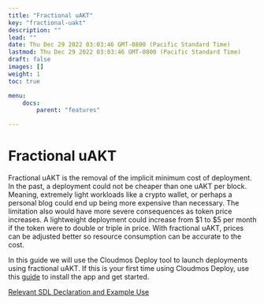 ```yaml
---
title: "Fractional uAKT"
key: "fractional-uakt"
description: ""
lead: ""
date: Thu Dec 29 2022 03:03:46 GMT-0800 (Pacific Standard Time)
lastmod: Thu Dec 29 2022 03:03:46 GMT-0800 (Pacific Standard Time)
draft: false
images: []
weight: 1
toc: true

menu:
    docs:
        parent: "features"

---
```

Fractional uAKT
===============

Fractional uAKT is the removal of the implicit minimum cost of deployment. In the past, a deployment could not be cheaper than one uAKT per block. Meaning, extremely light workloads like a crypto wallet, or perhaps a personal blog could end up being more expensive than necessary. The limitation also would have more severe consequences as token price increases. A lightweight deployment could increase from $1 to $5 per month if the token were to double or triple in price. With fractional uAKT, prices can be adjusted better so resource consumption can be accurate to the cost.

In this guide we will use the Cloudmos Deploy tool to launch deployments using fractional uAKT. If this is your first time using Cloudmos Deploy, use this [guide](broken-reference) to install the app and get started.

[Relevant SDL Declaration and Example Use](relevant-sdl-declaration-and-example-use.md)